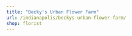 ```yaml
---
title: "Becky's Urban Flower Farm"
url: /indianapolis/beckys-urban-flower-farm/
shop: florist
---
```

